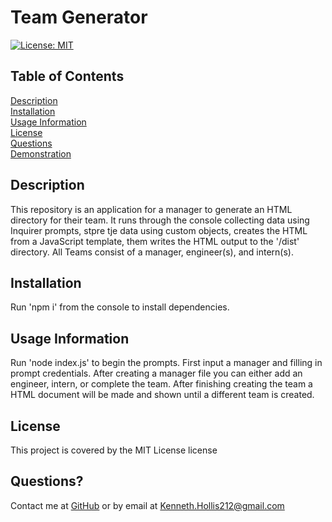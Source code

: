 
# Team Generator
[![License: MIT](https://img.shields.io/badge/License-MIT-yellow.svg)](https://opensource.org/licenses/MIT)
      
## Table of Contents

[Description](#description)<br>[Installation](#installation)<br>[Usage Information](#usageInfo)<br>[License](#license)<br>[Questions](#questions)<br>[Demonstration](#demonstration)


## Description<a id='description'></a>
This repository is an application for a manager to generate an HTML directory for their team. It runs through the console collecting data using Inquirer prompts, stpre tje data using custom objects, creates the HTML from a JavaScript template, them writes the HTML output to the '/dist' directory. All Teams consist of a manager, engineer(s), and intern(s). 


## Installation<a id='installation'></a>
Run 'npm i' from the console to install dependencies.  

## Usage Information<a id='usageInfo'></a>
Run 'node index.js' to begin the prompts. First input a manager and filling in prompt credentials. After creating a manager file you can either add an engineer, intern, or complete the team. After finishing creating the team a HTML document will be made and shown until a different team is created. 

## License<a id='license'></a>
This project is covered by the MIT License license

## Questions?<a id='questions'></a>
Contact me at [GitHub](https://github.com/KennethHollis) or by email at <Kenneth.Hollis212@gmail.com>
    